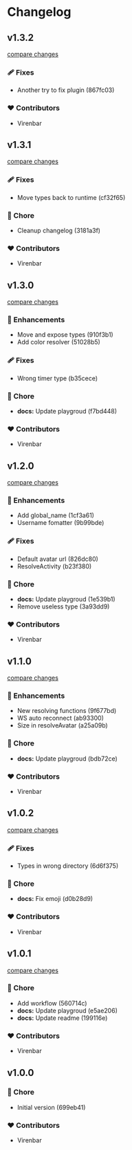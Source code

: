 # Changelog

## v1.3.2

[compare changes](https://undefined/undefined/compare/v1.3.1...v1.3.2)

### 🩹 Fixes

- Another try to fix plugin (867fc03)

### ❤️ Contributors

- Virenbar

## v1.3.1

[compare changes](https://undefined/undefined/compare/v1.3.0...v1.3.1)

### 🩹 Fixes

- Move types back to runtime (cf32f65)

### 🏡 Chore

- Cleanup changelog (3181a3f)

### ❤️ Contributors

- Virenbar

## v1.3.0

[compare changes](https://undefined/undefined/compare/v1.2.0...v1.3.0)

### 🚀 Enhancements

- Move and expose types (910f3b1)
- Add color resolver (51028b5)

### 🩹 Fixes

- Wrong timer type (b35cece)

### 🏡 Chore

- **docs:** Update playgroud (f7bd448)

### ❤️ Contributors

- Virenbar

## v1.2.0

[compare changes](https://undefined/undefined/compare/v1.1.0...v1.2.0)

### 🚀 Enhancements

- Add global_name (1cf3a61)
- Username fomatter (9b99bde)

### 🩹 Fixes

- Default avatar url (826dc80)
- ResolveActivity (b23f380)

### 🏡 Chore

- **docs:** Update playgroud (1e539b1)
- Remove useless type (3a93dd9)

### ❤️  Contributors

- Virenbar

## v1.1.0

[compare changes](https://undefined/undefined/compare/v1.0.2...v1.1.0)

### 🚀 Enhancements

- New resolving functions (9f677bd)
- WS auto reconnect (ab93300)
- Size in resolveAvatar (a25a09b)

### 🏡 Chore

- **docs:** Update playgroud (bdb72ce)

### ❤️  Contributors

- Virenbar

## v1.0.2

[compare changes](https://undefined/undefined/compare/v1.0.1...v1.0.2)

### 🩹 Fixes

- Types in wrong directory (6d6f375)

### 🏡 Chore

- **docs:** Fix emoji (d0b28d9)

### ❤️  Contributors

- Virenbar

## v1.0.1

[compare changes](https://undefined/undefined/compare/v1.0.0...v1.0.1)

### 🏡 Chore

- Add workflow (560714c)
- **docs:** Update playgroud (e5ae206)
- **docs:** Update readme (199116e)

### ❤️  Contributors

- Virenbar

## v1.0.0

### 🏡 Chore

- Initial version (699eb41)

### ❤️  Contributors

- Virenbar

